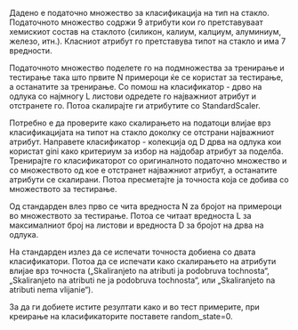 Дадено е податочно множество за класификација на тип на стакло. Податочното множество содржи 9 атрибути кои го претставуваат хемискиот состав на стаклото (силикон, калиум, калциум, алуминиум, железо, итн.). Класниот атрибут го претставува типот на стакло и има 7 вредности.

Податочното множество поделете го на подмножества за тренирање и тестирање така што првите N примероци ќе се користат за тестирање, а останатите за тренирање. Со помош на класификатор - дрво на одлука со најмногу L листови одредете го најважниот атрибут и отстранете го. Потоа скалирајте ги атрибутите со StandardScaler.

Потребно е да проверите како скалирањето на податоци влијае врз класификацијата на типот на стакло доколку се отстрани најважниот атрибут. Направете класификатор - колекција од D дрва на одлука кои користат gini како критериум за избор на најдобар атрибут за поделба. Тренирајте го класификаторот со оригиналното податочно множество и со множеството од кое е отстранет најважниот атрибут, а останатите атрибути се скалирани. Потоа пресметајте ја точноста која се добива со множеството за тестирање.

Од стандарден влез прво се чита вредноста N za бројот на примероци во множеството за тестирање. Потоа се читаат вредноста L за максималниот број на листови и вредноста D за бројот на дрва на одлука.

На стандарден излез да се испечати точноста добиена со двата класификатори. Потоа да се испечати како скалирањето на атрибути влијае врз точноста („Skaliranjeto na atributi ja podobruva tochnosta“, „Skaliranjeto na atributi ne ja podobruva tochnosta“, или „Skaliranjeto na atributi nema vlijanie“).

За да ги добиете истите резултати како и во тест примерите, при креирање на класификаторите поставете random_state=0.